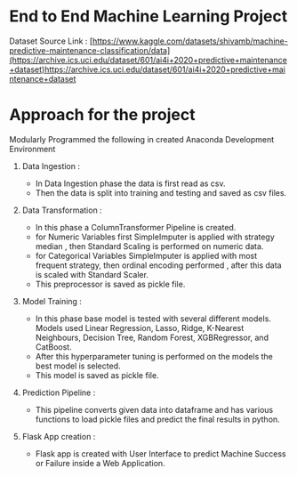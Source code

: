 # End to End Machine Learning Project

Dataset Source Link : [https://www.kaggle.com/datasets/shivamb/machine-predictive-maintenance-classification/data](https://archive.ics.uci.edu/dataset/601/ai4i+2020+predictive+maintenance+dataset)https://archive.ics.uci.edu/dataset/601/ai4i+2020+predictive+maintenance+dataset

# Approach for the project 

Modularly Programmed the following in created Anaconda Development Environment

1. Data Ingestion : 
    * In Data Ingestion phase the data is first read as csv. 
    * Then the data is split into training and testing and saved as csv files.

2. Data Transformation : 
    * In this phase a ColumnTransformer Pipeline is created.
    * for Numeric Variables first SimpleImputer is applied with strategy median , then Standard Scaling is performed on numeric data.
    * for Categorical Variables SimpleImputer is applied with most frequent strategy, then ordinal encoding performed , after this data is scaled with Standard Scaler.
    * This preprocessor is saved as pickle file.

3. Model Training : 
    * In this phase base model is tested with several different models. Models used Linear Regression, Lasso, Ridge, K-Nearest Neighbours, Decision Tree, Random Forest, XGBRegressor, and CatBoost.
    * After this hyperparameter tuning is performed on the models the best model is selected.
    * This model is saved as pickle file.

4. Prediction Pipeline : 
    * This pipeline converts given data into dataframe and has various functions to load pickle files and predict the final results in python.

5. Flask App creation : 
    * Flask app is created with User Interface to predict Machine Success or Failure inside a Web Application.

